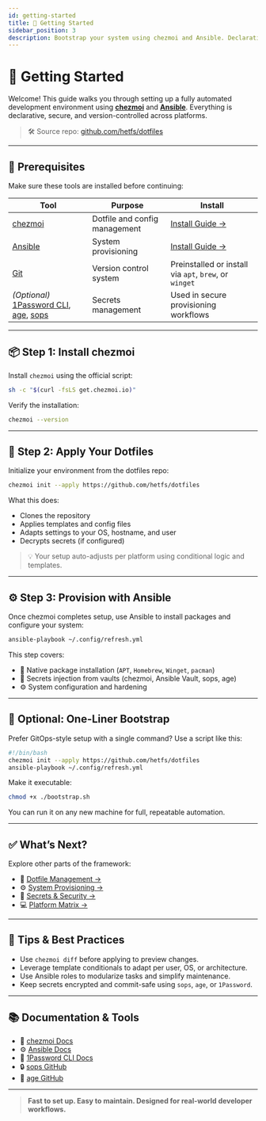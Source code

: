 ```yaml
---
id: getting-started
title: 🚀 Getting Started
sidebar_position: 3
description: Bootstrap your system using chezmoi and Ansible. Declarative, secure, and cross-platform.
---
```


# 🚀 Getting Started

Welcome! This guide walks you through setting up a fully automated development environment using [**chezmoi**](https://www.chezmoi.io) and [**Ansible**](https://www.ansible.com). Everything is declarative, secure, and version-controlled across platforms.

> 🛠️ Source repo: [github.com/hetfs/dotfiles](https://github.com/hetfs/dotfiles)

---

## 🧰 Prerequisites

Make sure these tools are installed before continuing:

| Tool | Purpose | Install |
|------|---------|---------|
| [chezmoi](https://www.chezmoi.io) | Dotfile and config management | [Install Guide →](https://www.chezmoi.io/install/) |
| [Ansible](https://www.ansible.com) | System provisioning | [Install Guide →](https://docs.ansible.com/ansible/latest/installation_guide/intro_installation.html) |
| [Git](https://git-scm.com) | Version control system | Preinstalled or install via `apt`, `brew`, or `winget` |
| *(Optional)* [1Password CLI](https://developer.1password.com/docs/cli/), [age](https://github.com/FiloSottile/age), [sops](https://github.com/mozilla/sops) | Secrets management | Used in secure provisioning workflows |

---

## 📦 Step 1: Install chezmoi

Install `chezmoi` using the official script:

```bash
sh -c "$(curl -fsLS get.chezmoi.io)"
````

Verify the installation:

```bash
chezmoi --version
```

---

## 🧩 Step 2: Apply Your Dotfiles

Initialize your environment from the dotfiles repo:

```bash
chezmoi init --apply https://github.com/hetfs/dotfiles
```

What this does:

* Clones the repository
* Applies templates and config files
* Adapts settings to your OS, hostname, and user
* Decrypts secrets (if configured)

> 💡 Your setup auto-adjusts per platform using conditional logic and templates.

---

## ⚙️ Step 3: Provision with Ansible

Once chezmoi completes setup, use Ansible to install packages and configure your system:

```bash
ansible-playbook ~/.config/refresh.yml
```

This step covers:

* 🔧 Native package installation (`APT`, `Homebrew`, `Winget`, `pacman`)
* 🔐 Secrets injection from vaults (chezmoi, Ansible Vault, sops, age)
* ⚙️ System configuration and hardening

---

## 🔁 Optional: One-Liner Bootstrap

Prefer GitOps-style setup with a single command? Use a script like this:

```bash
#!/bin/bash
chezmoi init --apply https://github.com/hetfs/dotfiles
ansible-playbook ~/.config/refresh.yml
```

Make it executable:

```bash
chmod +x ./bootstrap.sh
```

You can run it on any new machine for full, repeatable automation.

---

## ✅ What’s Next?

Explore other parts of the framework:

* 🧩 [Dotfile Management →](./chezmoi/chezmoi.md)
* ⚙️ [System Provisioning →](./ansible/ansible.md)
* 🔐 [Secrets & Security →](./security.md)
* 💻 [Platform Matrix →](./platforms.md)

---

## 🧠 Tips & Best Practices

* Use `chezmoi diff` before applying to preview changes.
* Leverage template conditionals to adapt per user, OS, or architecture.
* Use Ansible roles to modularize tasks and simplify maintenance.
* Keep secrets encrypted and commit-safe using `sops`, `age`, or `1Password`.

---

## 📚 Documentation & Tools

* 📘 [chezmoi Docs](https://www.chezmoi.io/docs/)
* ⚙️ [Ansible Docs](https://docs.ansible.com/)
* 🔐 [1Password CLI Docs](https://developer.1password.com/docs/cli/)
* 🔒 [sops GitHub](https://github.com/mozilla/sops)
* 🔑 [age GitHub](https://github.com/FiloSottile/age)

---

> **Fast to set up. Easy to maintain. Designed for real-world developer workflows.**
